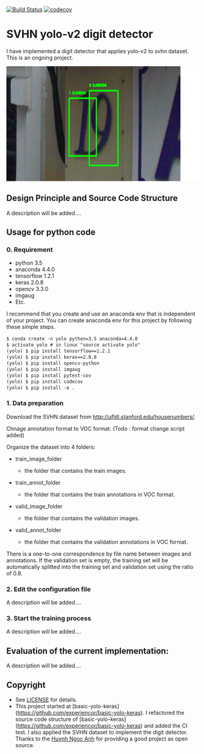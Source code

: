 [![Build Status](https://travis-ci.org/penny4860/YOLO-detector.svg?branch=master)](https://travis-ci.org/penny4860/YOLO-detector) [![codecov](https://codecov.io/gh/penny4860/YOLO-detector/branch/master/graph/badge.svg)](https://codecov.io/gh/penny4860/YOLO-detector)

# SVHN yolo-v2 digit detector

I have implemented a digit detector that applies yolo-v2 to svhn dataset. This is an ongoing project.

<img src="images/svhn.png" height="300">


## Design Principle and Source Code Structure

A description will be added....

## Usage for python code

### 0. Requirement

* python 3.5
* anaconda 4.4.0
* tensorflow 1.2.1
* keras 2.0.8
* opencv 3.3.0
* imgaug
* Etc.

I recommend that you create and use an anaconda env that is independent of your project. You can create anaconda env for this project by following these simple steps.

```
$ conda create -n yolo python=3.5 anaconda=4.4.0
$ activate yolo # in linux "source activate yolo"
(yolo) $ pip install tensorflow==1.2.1
(yolo) $ pip install keras==2.0.8
(yolo) $ pip install opencv-python
(yolo) $ pip install imgaug
(yolo) $ pip install pytest-cov
(yolo) $ pip install codecov
(yolo) $ pip install -e .
```

### 1. Data preparation
Download the SVHN dataset from http://ufldl.stanford.edu/housenumbers/.

Chnage annotation format to VOC format.
(Todo : format change script added)

Organize the dataset into 4 folders:

* train_image_folder
	* the folder that contains the train images.

* train_annot_folder
	* the folder that contains the train annotations in VOC format.

* valid_image_folder
	* the folder that contains the validation images.

* valid_annot_folder
	* the folder that contains the validation annotations in VOC format.
    
There is a one-to-one correspondence by file name between images and annotations. If the validation set is empty, the training set will be automatically splitted into the training set and validation set using the ratio of 0.8.

### 2. Edit the configuration file

A description will be added....

### 3. Start the training process

A description will be added....

## Evaluation of the current implementation:

A description will be added....

## Copyright

* See [LICENSE](LICENSE) for details.
* This project started at [basic-yolo-keras] (https://github.com/experiencor/basic-yolo-keras). I refactored the source code structure of [basic-yolo-keras] (https://github.com/experiencor/basic-yolo-keras) and added the CI test. I also applied the SVHN dataset to implement the digit detector. Thanks to the [Huynh Ngoc Anh](https://github.com/experiencor) for providing a good project as open source.

